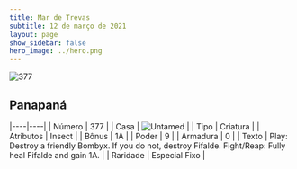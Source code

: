 ```yaml
---
title: Mar de Trevas
subtitle: 12 de março de 2021
layout: page
show_sidebar: false
hero_image: ../hero.png
---
```


![377](https://cdn.keyforgegame.com/media/card_front/pt/496_377_WP6579VRC2RQ_pt.png)

## Panapaná

|----|----|
| Número | 377 |
| Casa | ![Untamed](https://archonarcana.com/images/thumb/b/bd/Untamed.png/22px-Untamed.png "Indomados") |
| Tipo | Criatura |
| Atributos | Insect |
| Bônus | 1A |
| Poder | 9 |
| Armadura | 0 |
| Texto | Play: Destroy a friendly Bombyx. If you do not, destroy Fifalde.  Fight/Reap: Fully heal Fifalde and gain 1A. |
| Raridade | Especial Fixo |
